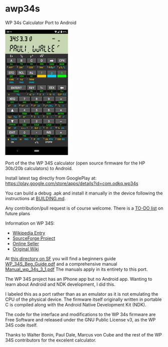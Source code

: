 # awp34s

WP 34s Calculator Port to Android

<img src="doc/awp34s-a2.jpg" alt="Screenshot" width="200"/>

Port of the the WP 34S calculator (open source firmware for the HP 30b/20b
calculators) to Android.

Install latest tag directly from GooglePlay at:
https://play.google.com/store/apps/details?id=com.odkq.wp34s

You can build a debug .apk and install it manually in the device following the
instructions at [BUILDING.md](BUILDING.md).

Any contribution/pull request is of course welcome. There is a
[TO-DO list](TODO.md) on future plans

Information on WP 34S:

  - [Wikipedia Entry](https://en.wikipedia.org/wiki/HP_30b#WP_31S,_WP_34S_and_WP_34C)
  - [SourceForge Project](https://sourceforge.net/projects/wp34s/)
  - [Online Seller](https://commerce.hpcalc.org/34s.php)
  - [Original Wiki](http://www.wiki4hp.com/doku.php?id=34s:repurposing_project)

At [this directory on SF](https://sourceforge.net/projects/wp34s/files/doc/)
you will find a beginners guide
[WP_34S_Beg_Guide.pdf](https://pilotfiber.dl.sourceforge.net/project/wp34s/doc/WP_34S_Beg_Guide.pdf)
and a comprehensive manual
[Manual_wp_34s_3_1.pdf](https://deac-ams.dl.sourceforge.net/project/wp34s/doc/Manual_wp_34s_3_1.pdf")
The manuals apply in its entirety to this port.

The WP 34S project has an IPhone app but no Android app. Wanting to learn
about Android and NDK development, I did this.

I labeled this as a port rather than as an emulator as it is not
emulating the CPU of the physical device. The firmware itself originally
written in portable C is compiled along with the
Android Native Development Kit (NDK).

The code for the interface and modifications to the WP 34s firmware are
Free Software and released under the GNU Public License v3, as the WP
34S code itself.

Thanks to Walter Bonin, Paul Dale, Marcus von Cube and the rest of the WP 34S
contributors for the excelent calculator.
